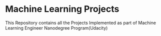 # Machine Learning Projects
 This Repository contains all the Projects Implemented as part of Machine Learning Engineer Nanodegree Program(Udacity)
